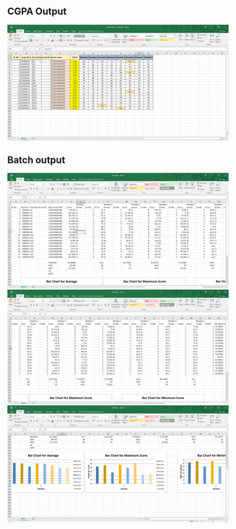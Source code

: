 ## CGPA Output

![CGPA](CGPA.png)

## Batch output

![BM1](BM1.png)
![BM2](BM2.png)
![BMGraphs](BMGraphs.png)

